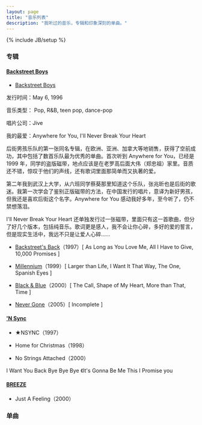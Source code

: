```yaml
---
layout: page
title: "音乐列表"
description: "我听过的音乐，专辑和印象深刻的单曲。"
---
```

{% include JB/setup %}

### 专辑

#### [Backstreet Boys](http://en.wikipedia.org/wiki/Backstreet_Boys)

- <a href="http://en.wikipedia.org/wiki/Backstreet_Boys_(1996_album)">Backstreet Boys</a>

 发行时间：May 6, 1996

 音乐类型：	Pop, R&B, teen pop, dance-pop

 唱片公司：Jive

 我的最爱：Anywhere for You, I'll Never Break Your Heart

 后街男孩乐队的第一张同名专辑，在欧洲、亚洲、加拿大等地销售，获得了空前成功，其中包括了数首乐队最为优秀的单曲。首次听到 Anywhere for You，已经是 1999 年，同学的盗版磁带，地点应该是在老罗高后面大伟（郑忠祖）家里。音质还不错，惊叹于他们的声线，还有歌词里面那简单而又执著的爱。

 第二年我到武汉上大学，从六班同学蔡葵那里知道这个乐队，张兆昕也是后街的歌迷。我第一次学会了鉴别正版磁带的方法，在中国发行的唱片，意译为新好男孩，但我还是喜欢后街这个名字。Anywhere for You 感动我好多年，至今听了，仍不禁想落泪。

 I'll Never Break Your Heart 还单独发行过一张磁带，里面只有这一首歌曲，但分了好几个版本，包括纯音乐。歌词更是感人，我不会让你心碎，多好的爱的誓言，但是现实生活中，我远不只是让爱人心碎……

- [Backstreet's Back](http://en.wikipedia.org/wiki/Backstreet's_Back)（1997）[ As Long as You Love Me, All I Have to Give, 10,000 Promises ]

- <a href="http://en.wikipedia.org/wiki/Millennium_(Backstreet_Boys_album)">Millennium</a>（1999）[ Larger than Life, I Want It That Way, The One, Spanish Eyes ]

- <a href="http://en.wikipedia.org/wiki/Black_%26_Blue_(Backstreet_Boys_album)">Black & Blue</a>（2000）[ The Call, Shape of My Heart, More than That, Time ]

- [Never Gone](http://en.wikipedia.org/wiki/Never_Gone)（2005）[ Incomplete ]

#### ['N Sync](http://en.wikipedia.org/wiki/%27N_Sync)

- ★NSYNC（1997）

- Home for Christmas（1998）

- No Strings Attached（2000）

 I Want You Back Bye Bye Bye 《It's Gonna Be Me This I Promise you

#### [BREEZE](http://www.bluedesert.dk/breeze.html)

- Just A Feeling（2000）


### 单曲


